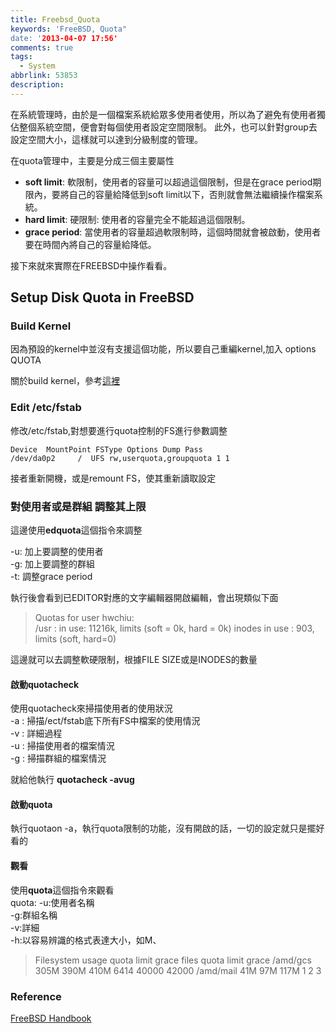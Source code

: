 ```yaml
---
title: Freebsd_Quota
keywords: 'FreeBSD, Quota"
date: '2013-04-07 17:56'
comments: true
tags:
  - System
abbrlink: 53853
description:
---
```


在系統管理時，由於是一個檔案系統給眾多使用者使用，所以為了避免有使用者獨佔整個系統空間，便會對每個使用者設定空間限制。
此外，也可以針對group去設定空間大小，這樣就可以達到分級制度的管理。

在quota管理中，主要是分成三個主要屬性

- **soft limit**: 軟限制，使用者的容量可以超過這個限制，但是在grace period期限內，要將自己的容量給降低到soft limit以下，否則就會無法繼續操作檔案系統。
- **hard limit**: 硬限制: 使用者的容量完全不能超過這個限制。
- **grace period**: 當使用者的容量超過軟限制時，這個時間就會被啟動，使用者要在時間內將自己的容量給降低。
<!--more-->

接下來就來實際在FREEBSD中操作看看。

## Setup Disk Quota in FreeBSD
### Build Kernel
因為預設的kernel中並沒有支援這個功能，所以要自己重編kernel,加入
options QUOTA

關於build kernel，參考[這裡](http://www.freebsd.org/doc/handbook/kernelconfig-building.html)

### Edit /etc/fstab
修改/etc/fstab,對想要進行quota控制的FS進行參數調整

	Device  MountPoint FSType Options Dump Pass  
	/dev/da0p2     /  UFS rw,userquota,groupquota 1 1

接者重新開機，或是remount FS，使其重新讀取設定
### 對使用者或是群組 調整其上限
這邊使用**edquota**這個指令來調整
 

-u: 加上要調整的使用者  
-g: 加上要調整的群組  
-t: 調整grace period  

執行後會看到已EDITOR對應的文字編輯器開啟編輯，會出現類似下面  
>Quotas for user hwchiu:  
>/usr : in use: 11216k, limits (soft = 0k, hard = 0k)
>	inodes in use : 903, limits (soft, hard=0)  

這邊就可以去調整軟硬限制，根據FILE SIZE或是INODES的數量

#### **啟動quotacheck**
使用quotacheck來掃描使用者的使用狀況  
-a : 掃描/ect/fstab底下所有FS中檔案的使用情況  
-v : 詳細過程  
-u : 掃描使用者的檔案情況  
-g : 掃描群組的檔案情況  
 
就給他執行 **quotacheck -avug**

#### **啟動quota**
執行quotaon -a，執行quota限制的功能，沒有開啟的話，一切的設定就只是擺好看的

#### **觀看**
使用**quota**這個指令來觀看  
quota:
-u:使用者名稱  
-g:群組名稱  
-v:詳細  
-h:以容易辨識的格式表達大小，如M、  

>Filesystem        usage    quota   limit   grace  files   quota  limit   grace
>/amd/gcs           305M     390M    410M           6414   40000  42000
>/amd/mail           41M      97M    117M              1       2      3

### Reference
[FreeBSD Handbook](http://www.freebsd.org/doc/en_US.ISO8859-1/books/handbook/quotas.html)
